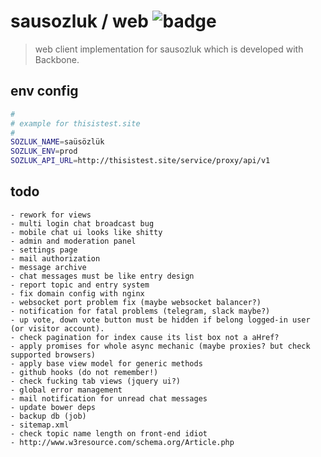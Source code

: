 # sausozluk / web ![badge](https://travis-ci.org/sausozluk/web.svg?branch=master)

> web client implementation for sausozluk which is developed with Backbone.

## env config

```bash
#
# example for thisistest.site
#
SOZLUK_NAME=saüsözlük
SOZLUK_ENV=prod
SOZLUK_API_URL=http://thisistest.site/service/proxy/api/v1
```

## todo
```text
- rework for views
- multi login chat broadcast bug
- mobile chat ui looks like shitty
- admin and moderation panel
- settings page
- mail authorization
- message archive
- chat messages must be like entry design
- report topic and entry system
- fix domain config with nginx
- websocket port problem fix (maybe websocket balancer?)
- notification for fatal problems (telegram, slack maybe?)
- up vote, down vote button must be hidden if belong logged-in user (or visitor account).
- check pagination for index cause its list box not a aHref?
- apply promises for whole async mechanic (maybe proxies? but check supported browsers)
- apply base view model for generic methods
- github hooks (do not remember!)
- check fucking tab views (jquery ui?)
- global error management
- mail notification for unread chat messages
- update bower deps
- backup db (job)
- sitemap.xml
- check topic name length on front-end idiot
- http://www.w3resource.com/schema.org/Article.php
```
